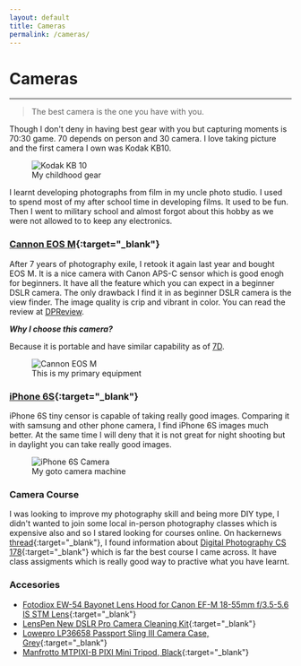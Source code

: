 ```yaml
---
layout: default
title: Cameras
permalink: /cameras/
---
```


# Cameras

<hr/>

> The best camera is the one you have with you.

Though I don't deny in having best gear with you but capturing moments is 70:30 game. 70 depends on person and 30 camera. I love taking picture and the first camera I own was Kodak KB10.

<figure>
  <div class="medium">
    <img src="{{ site.url }}/assets/images/camera/kodak-kb10.jpg" alt="Kodak KB 10">
    <figcaption>My childhood gear</figcaption>
  </div>
</figure>

I learnt developing photographs from film in my uncle photo studio. I used to spend most of my after school time in developing films. It used to be fun. Then I went to military school and almost forgot about this hobby as we were not allowed to to keep any electronics.

### [Cannon EOS M](http://amzn.to/2dVsfxi){:target="_blank"}
After 7 years of photography exile, I retook it again last year and bought EOS M. It is a nice camera with Canon APS-C sensor which is good enogh for beginners. It have all the feature which you can expect in a beginner DSLR camera. The only drawback I find it in as beginner DSLR camera is the view finder. The image quality is crip and vibrant in color. You can read the review at [DPReview](https://www.dpreview.com/reviews/canon-eos-m).

***Why I choose this camera?***

Because it is portable and have similar capability as of [7D](https://www.dpreview.com/reviews/canoneos7d).

<figure>
  <div class="large">
    <img src="{{ site.url }}/assets/images/camera/cannon-eos-m.jpg" alt="Cannon EOS M">
    <figcaption>This is my primary equipment</figcaption>
  </div>
</figure>

### [iPhone 6S](http://amzn.to/2dYpHPY){:target="_blank"}
iPhone 6S tiny censor is capable of taking really good images. Comparing it with samsung and other phone camera, I find iPhone 6S images much better. At the same time I will deny that it is not great for night shooting but in daylight you can take really good images.

<figure>
  <div class="large">
    <img src="{{ site.url }}/assets/images/camera/iPhone-6S-camera.jpg" alt="iPhone 6S Camera">
    <figcaption>My goto camera machine</figcaption>
  </div>
</figure>

### Camera Course
I was looking to improve my photography skill and being more DIY type, I didn't wanted to join some local in-person photography classes which is expensive also and so I stared looking for courses online. On hackernews [thread](https://news.ycombinator.com/item?id=2939621){:target="_blank"}, I found information about [Digital Photography CS 178](http://graphics.stanford.edu/courses/cs178/){:target="_blank"} which is far the best course I came across. It have class assigments which is really good way to practive what you have learnt.

### Accesories

* [Fotodiox EW-54 Bayonet Lens Hood for Canon EF-M 18-55mm f/3.5-5.6 IS STM Lens](http://amzn.to/2en06ib){:target="_blank"}
* [LensPen New DSLR Pro Camera Cleaning Kit](http://amzn.to/2eg13g4){:target="_blank"}
* [Lowepro LP36658 Passport Sling III Camera Case, Grey](http://amzn.to/2eg1nLL){:target="_blank"}
* [Manfrotto MTPIXI-B PIXI Mini Tripod, Black](http://amzn.to/2epHo9i){:target="_blank"}

